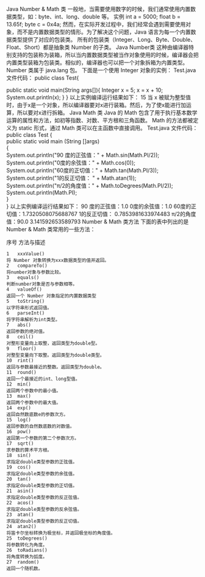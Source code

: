 Java Number & Math 类
一般地，当需要使用数字的时候，我们通常使用内置数据类型，如：byte、int、long、double 等。
实例
int a = 5000;
float b = 13.65f;
byte c = 0x4a;
然而，在实际开发过程中，我们经常会遇到需要使用对象，而不是内置数据类型的情形。为了解决这个问题，Java 语言为每一个内置数据类型提供了对应的包装类。
所有的包装类（Integer、Long、Byte、Double、Float、Short）都是抽象类 Number 的子类。
Java Number类
这种由编译器特别支持的包装称为装箱，所以当内置数据类型被当作对象使用的时候，编译器会把内置类型装箱为包装类。相似的，编译器也可以把一个对象拆箱为内置类型。Number 类属于 java.lang 包。
下面是一个使用 Integer 对象的实例：
Test.java 文件代码：
public class Test{
 
   public static void main(String args[]){
      Integer x = 5;
      x =  x + 10;
      System.out.println(x); 
   }
}
以上实例编译运行结果如下：
15
当 x 被赋为整型值时，由于x是一个对象，所以编译器要对x进行装箱。然后，为了使x能进行加运算，所以要对x进行拆箱。
Java Math 类
Java 的 Math 包含了用于执行基本数学运算的属性和方法，如初等指数、对数、平方根和三角函数。
Math 的方法都被定义为 static 形式，通过 Math 类可以在主函数中直接调用。
Test.java 文件代码：
public class Test {  
    public static void main (String []args)  
    {  
        System.out.println("90 度的正弦值：" + Math.sin(Math.PI/2));  
        System.out.println("0度的余弦值：" + Math.cos(0));  
        System.out.println("60度的正切值：" + Math.tan(Math.PI/3));  
        System.out.println("1的反正切值： " + Math.atan(1));  
        System.out.println("π/2的角度值：" + Math.toDegrees(Math.PI/2));  
        System.out.println(Math.PI);  
    }  
}
以上实例编译运行结果如下：
90 度的正弦值：1.0
0度的余弦值：1.0
60度的正切值：1.7320508075688767
1的反正切值： 0.7853981633974483
π/2的角度值：90.0
3.141592653589793
Number & Math 类方法
下面的表中列出的是 Number & Math 类常用的一些方法：

序号	方法与描述

	1	xxxValue()
	将 Number 对象转换为xxx数据类型的值并返回。
	2	compareTo()
	将number对象与参数比较。
	3	equals()
	判断number对象是否与参数相等。
	4	valueOf()
	返回一个 Number 对象指定的内置数据类型
	5	toString()
	以字符串形式返回值。
	6	parseInt()
	将字符串解析为int类型。
	7	abs()
	返回参数的绝对值。
	8	ceil()
	对整形变量向上取整，返回类型为double型。
	9	floor()
	对整型变量向下取整。返回类型为double类型。
	10	rint()
	返回与参数最接近的整数。返回类型为double。
	11	round()
	返回一个最接近的int、long型值。
	12	min()
	返回两个参数中的最小值。
	13	max()
	返回两个参数中的最大值。
	14	exp()
	返回自然数底数e的参数次方。
	15	log()
	返回参数的自然数底数的对数值。
	16	pow()
	返回第一个参数的第二个参数次方。
	17	sqrt()
	求参数的算术平方根。
	18	sin()
	求指定double类型参数的正弦值。
	19	cos()
	求指定double类型参数的余弦值。
	20	tan()
	求指定double类型参数的正切值。
	21	asin()
	求指定double类型参数的反正弦值。
	22	acos()
	求指定double类型参数的反余弦值。
	23	atan()
	求指定double类型参数的反正切值。
	24	atan2()
	将笛卡尔坐标转换为极坐标，并返回极坐标的角度值。
	25	toDegrees()
	将参数转化为角度。
	26	toRadians()
	将角度转换为弧度。
	27	random()
	返回一个随机数。